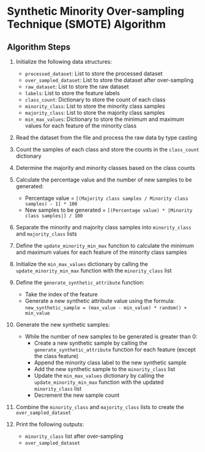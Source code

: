 # Synthetic Minority Over-sampling Technique (SMOTE) Algorithm

## Algorithm Steps
1. Initialize the following data structures:
   - `processed_dataset`: List to store the processed dataset
   - `over_sampled_dataset`: List to store the dataset after over-sampling
   - `raw_dataset`: List to store the raw dataset
   - `labels`: List to store the feature labels
   - `class_count`: Dictionary to store the count of each class
   - `minority_class`: List to store the minority class samples
   - `majority_class`: List to store the majority class samples
   - `min_max_values`: Dictionary to store the minimum and maximum values for each feature of the minority class

2. Read the dataset from the file and process the raw data by type casting

3. Count the samples of each class and store the counts in the `class_count` dictionary

4. Determine the majority and minority classes based on the class counts

5. Calculate the percentage value and the number of new samples to be generated:
   - Percentage value = `[(Majority class samples / Minority class samples) - 1] * 100`
   - New samples to be generated = `[(Percentage value) * |Minority class samples|] / 100`

6. Separate the minority and majority class samples into `minority_class` and `majority_class` lists

7. Define the `update_minority_min_max` function to calculate the minimum and maximum values for each feature of the minority class samples

8. Initialize the `min_max_values` dictionary by calling the `update_minority_min_max` function with the `minority_class` list

9. Define the `generate_synthetic_attribute` function:
   - Take the index of the feature
   - Generate a new synthetic attribute value using the formula:
     `new_synthetic_sample = (max_value - min_value) * random() + min_value`

10. Generate the new synthetic samples:
    - While the number of new samples to be generated is greater than 0:
      - Create a new synthetic sample by calling the `generate_synthetic_attribute` function for each feature (except the class feature)
      - Append the minority class label to the new synthetic sample
      - Add the new synthetic sample to the `minority_class` list
      - Update the `min_max_values` dictionary by calling the `update_minority_min_max` function with the updated `minority_class` list
      - Decrement the new sample count

11. Combine the `minority_class` and `majority_class` lists to create the `over_sampled_dataset`

12. Print the following outputs:
    - `minority_class` list after over-sampling
    - `over_sampled_dataset`
